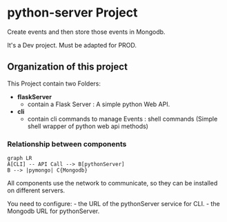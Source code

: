 # python-server Project

Create events and then store those events in Mongodb.

It's a Dev project. Must be adapted for PROD.

## Organization of this project 

This Project contain two Folders:
- __flaskServer__
  - contain a Flask Server : A simple python Web API.
- __cli__
  - contain cli commands to manage Events :  shell commands (Simple shell wrapper of python web api methods)


### Relationship between components

```mermaid
graph LR
A[CLI] -- API Call --> B[pythonServer]
B --> |pymongo| C{Mongodb}
```

All components use the network to communicate, so they can be installed on different servers.

You need to configure:
    - the URL of the pythonServer service for CLI.
    - the Mongodb URL for pythonServer.
